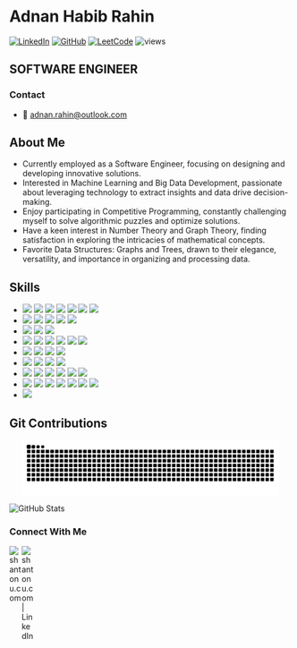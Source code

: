 # Adnan Habib Rahin
[![LinkedIn](https://img.shields.io/badge/LinkedIn-adnanrahin-blue)](https://www.linkedin.com/in/adnanrahin/)
[![GitHub](https://img.shields.io/badge/GitHub-adnanrahin-green)](https://github.com/adnanrahin)
[![LeetCode](https://img.shields.io/badge/LeetCode-iron__hide-red)](https://leetcode.com/iron_hide)
![views](https://komarev.com/ghpvc/?username=adnanrahin&color=brightgreen)
## SOFTWARE ENGINEER

### Contact
- 📧 adnan.rahin@outlook.com

## About Me
- Currently employed as a Software Engineer, focusing on designing and developing innovative solutions.
- Interested in Machine Learning and Big Data Development, passionate about leveraging technology to extract insights and data drive decision-making.
- Enjoy participating in Competitive Programming, constantly challenging myself to solve algorithmic puzzles and optimize solutions.
- Have a keen interest in Number Theory and Graph Theory, finding satisfaction in exploring the intricacies of mathematical concepts.
- Favorite Data Structures: Graphs and Trees, drawn to their elegance, versatility, and importance in organizing and processing data.

## Skills
- ![](https://img.shields.io/badge/Java-informational?style=flat&logo=java&logoColor=white) ![](https://img.shields.io/badge/Scala-informational?style=flat&logo=scala&logoColor=white) ![](https://img.shields.io/badge/Python-informational?style=flat&logo=python&logoColor=white) ![](https://img.shields.io/badge/C++-informational?style=flat&logo=c%2B%2B&logoColor=white) ![](https://img.shields.io/badge/C-informational?style=flat&logo=c&logoColor=white) ![](https://img.shields.io/badge/JavaScript-informational?style=flat&logo=javascript&logoColor=white) ![](https://img.shields.io/badge/TypeScript-informational?style=flat&logo=typescript&logoColor=white)
- ![](https://img.shields.io/badge/MySQL-informational?style=flat&logo=mysql&logoColor=white) ![](https://img.shields.io/badge/PostgreSQL-informational?style=flat&logo=postgresql&logoColor=white) ![](https://img.shields.io/badge/Snowflake-informational?style=flat&logo=snowflake&logoColor=white) ![](https://img.shields.io/badge/Oracle-informational?style=flat&logo=oracle&logoColor=white) ![](https://img.shields.io/badge/Microsoft_SQL_Server-informational?style=flat&logo=microsoftsqlserver&logoColor=white)
- ![](https://img.shields.io/badge/Scikit_Learn-informational?style=flat&logo=scikitlearn&logoColor=white) ![](https://img.shields.io/badge/Pandas-informational?style=flat&logo=pandas&logoColor=white) ![](https://img.shields.io/badge/NumPy-informational?style=flat&logo=numpy&logoColor=white)
- ![](https://img.shields.io/badge/Spring_Boot-informational?style=flat&logo=springboot&logoColor=white) ![](https://img.shields.io/badge/Rest_API-informational?style=flat) ![](https://img.shields.io/badge/Angular-informational?style=flat&logo=angular&logoColor=white) ![](https://img.shields.io/badge/Hibernate-informational?style=flat&logo=hibernate&logoColor=white) ![](https://img.shields.io/badge/Spark-informational?style=flat&logo=apache-spark&logoColor=white) ![](https://img.shields.io/badge/PySpark-informational?style=flat)
- ![](https://img.shields.io/badge/Singleton-informational?style=flat) ![](https://img.shields.io/badge/Builder-informational?style=flat) ![](https://img.shields.io/badge/Thread-informational?style=flat) ![](https://img.shields.io/badge/Generics-informational?style=flat)
- ![](https://img.shields.io/badge/Linear_Algebra-informational?style=flat) ![](https://img.shields.io/badge/Calculus-informational?style=flat) ![](https://img.shields.io/badge/Probability_Distribution-informational?style=flat) ![](https://img.shields.io/badge/Hypothesis_Testing-informational?style=flat)
- ![](https://img.shields.io/badge/Ansible-informational?style=flat&logo=ansible&logoColor=white) ![](https://img.shields.io/badge/Jenkins-informational?style=flat&logo=jenkins&logoColor=white) ![](https://img.shields.io/badge/Docker-informational?style=flat&logo=docker&logoColor=white) ![](https://img.shields.io/badge/Kubernetes-informational?style=flat&logo=kubernetes&logoColor=white) ![](https://img.shields.io/badge/AWS-informational?style=flat&logo=amazonaws&logoColor=white) ![](https://img.shields.io/badge/Apache_Airflow-informational?style=flat&logo=apache-airflow&logoColor=white)
- ![](https://img.shields.io/badge/Git-informational?style=flat&logo=git&logoColor=white) ![](https://img.shields.io/badge/Maven-informational?style=flat&logo=apache-maven&logoColor=white) ![](https://img.shields.io/badge/HTML-informational?style=flat&logo=html5&logoColor=white) ![](https://img.shields.io/badge/CSS-informational?style=flat&logo=css3&logoColor=white) ![](https://img.shields.io/badge/JUnit-informational?style=flat&logo=junit&logoColor=white) ![](https://img.shields.io/badge/Mockito-informational?style=flat) ![](https://img.shields.io/badge/Hashicorp_Vault-informational?style=flat&logo=vault&logoColor=white)
- ![](https://img.shields.io/badge/AWS-informational?style=flat&logo=amazonaws&logoColor=white)

## Git Contributions
<p align="center">
<a href="https://github.com/adnanrahin">
  <img height="100" align="center" src="https://raw.githubusercontent.com/w3bdesign/w3bdesign/output/github-contribution-grid-snake.svg" />
</a>

![GitHub Stats](https://github-readme-stats.vercel.app/api?username=adnanrahin&show_icons=true&theme=dracula)

### Connect With Me
[<img align="left" alt="shantonu.com" width="22px" src="https://cdn.jsdelivr.net/npm/simple-icons@3.11.0/icons/github.svg" />][website]
[<img align="left" alt="shantonu.com | LinkedIn" width="22px" src="https://cdn.jsdelivr.net/npm/simple-icons@v3/icons/linkedin.svg" />][linkedin]

<br />

[website]: https://github.com/adnanrahin
[linkedin]: https://www.linkedin.com/in/adnanrahin/
